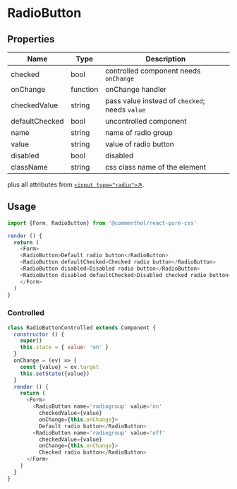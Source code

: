 # RadioButton

## Properties

Name      | Type     | Description
--------- | -------- | -----------
checked   | bool     | controlled component needs `onChange`
onChange  | function | onChange handler
checkedValue | string | pass value instead of `checked`; needs `value`
defaultChecked | bool | uncontrolled component
name      | string   | name of radio group
value     | string   | value of radio button
disabled  | bool     | disabled
className | string   | css class name of the element

plus all attributes from [`<input type="radio">`↗](https://developer.mozilla.org/en-US/docs/Web/HTML/Element/radio).

## Usage

```js
import {Form, RadioButton} from '@commenthol/react-pure-css'

render () {
  return (
    <Form>
    <RadioButton>Default radio button</RadioButton>
    <RadioButton defaultChecked>Checked radio button</RadioButton>
    <RadioButton disabled>Disabled radio button</RadioButton>
    <RadioButton disabled defaultChecked>Disabled checked radio button</RadioButton>
    </Form>
  )
}
```

### Controlled

```js
class RadioButtonControlled extends Component {
  constructor () {
    super()
    this.state = { value: 'on' }
  }
  onChange = (ev) => {
    const {value} = ev.target
    this.setState({value})
  }
  render () {
    return (
      <Form>
        <RadioButton name='radiogroup' value='on'
          checkedValue={value}
          onChange={this.onChange}>
          Default radio button</RadioButton>
        <RadioButton name='radiogroup' value='off'
          checkedValue={value}
          onChange={this.onChange}>
          Checked radio button</RadioButton>
      </Form>
    )
  }
}
```
